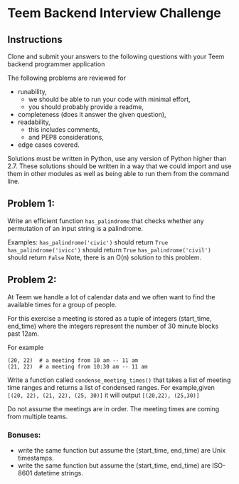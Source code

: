 # Teem Backend Interview Challenge
## Instructions
Clone and submit your answers to the following questions with your Teem backend programmer application

The following problems are reviewed for

 * runability,
   * we should be able to run your code with minimal effort,
   * you should probably provide a readme,
 * completeness (does it answer the given question),
 * readability,
   * this includes comments,
   * and PEP8 considerations,
 * edge cases covered.

Solutions must be written in Python, use any version of Python higher than 2.7. These solutions should be written in a way that we could import and use them in other modules as well as being able to run them from the command line.

## Problem 1:
Write an efficient function `has_palindrome` that checks whether any permutation of an input string is a palindrome.

Examples:
`has_palindrome('civic')` should return `True`
`has_palindrome('ivicc')` should return `True`
`has_palindrome('civil')` should return `False`
Note, there is an O(n) solution to this problem.

## Problem 2:
At Teem we handle a lot of calendar data and we often want to find the available times for a group of people.

For this exercise a meeting is stored as a tuple of integers (start_time, end_time) where the integers represent the number of 30 minute blocks past 12am.

For example
```
(20, 22)  # a meeting from 10 am -- 11 am
(21, 22)  # a meeting from 10:30 am -- 11 am
```

Write a function called `condense_meeting_times()` that takes a list of meeting time ranges and returns a list of condensed ranges. For example,given `[(20, 22), (21, 22), (25, 30)]` it will output `[(20,22), (25,30)]`

Do not assume the meetings are in order. The meeting times are coming from multiple teams.

### Bonuses:
 - write the same function but assume the (start_time, end_time) are Unix timestamps.
 - write the same function but assume the (start_time, end_time) are ISO-8601 datetime strings.
